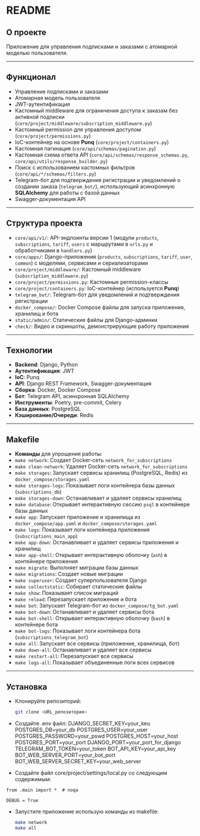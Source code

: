 # README

## О проекте

Приложение для управления подписками и заказами с атомарной моделью пользователя.

---

## Функционал

- Управление подписками и заказами
- Атомарная модель пользователя
- JWT-аутентификация
- Кастомный middleware для ограничения доступа к заказам без активной подписки (`core/project/middleware/subscription_middleware.py`)
- Кастомный permission для управления доступом (`core/project/permissions.py`)
- IoC-контейнер на основе **Punq** (`core/project/containers.py`)
- Кастомная пагинация (`core/api/schemas/pagination.py`)
- Кастомная схема ответа API (`core/api/schemas/response_schemas.py`, `core/api/utils/response_builder.py`)
- Поиск с использованием кастомных фильтров (`core/api/*/schemas/filters.py`)
- Telegram-бот для подтверждения регистрации и уведомлений о создании заказа (`telegram_bot/`), использующий асинхронную **SQLAlchemy** для работы с базой данных
- Swagger-документация API

---

## Структура проекта

- `core/api/v1/`: API-эндпоинты версии 1 (модули `products`, `subscriptions`, `tariff`, `users` с маршрутами в `urls.py` и обработчиками в `handlers.py`)
- `core/apps/`: Django-приложения (`products`, `subscriptions`, `tariff`, `user`, `common`) с моделями, сервисами и сериализаторами
- `core/project/middleware/`: Кастомный middleware (`subscription_middleware.py`)
- `core/project/permissions.py`: Кастомные permission-классы
- `core/project/containers.py`: IoC-контейнер (используется **Punq**)
- `telegram_bot/`: Telegram-бот для уведомлений и подтверждения регистрации
- `docker_compose/`: Docker Compose файлы для запуска приложения, хранилищ и бота
- `static/admin/`: Статические файлы для Django-админки
- `check/`: Видео и скриншоты, демонстрирующие работу приложения

---

## Технологии

- **Backend**: Django, Python
- **Аутентификация**: JWT
- **IoC**: Punq
- **API**: Django REST Framework, Swagger-документация
- **Сборка**: Docker, Docker Compose
- **Бот**: Telegram API, асинхронная SQLAlchemy
- **Инструменты**: Poetry, pre-commit, Celery
- **База данных**: PostgreSQL
- **Кэширование/Очереди**: Redis

---


## Makefile
- **Команды** для упрощения работы:
- `make network`: Создает Docker-сеть `network_for_subscriptions`
- `make clean-network`: Удаляет Docker-сеть `network_for_subscriptions`
- `make storages`: Запускает сервисы хранилищ (PostgreSQL, Redis) из `docker_compose/storages.yaml`
- `make storages-logs`: Показывает логи контейнера базы данных (`subscriptions_db`)
- `make storages-down`: Останавливает и удаляет сервисы хранилищ
- `make database`: Открывает интерактивную сессию `psql` в контейнере базы данных
- `make app`: Запускает приложение и хранилища из `docker_compose/app.yaml` и `docker_compose/storages.yaml`
- `make logs`: Показывает логи контейнера приложения (`subscriptions_main_app`)
- `make app-down`: Останавливает и удаляет сервисы приложения и хранилищ
- `make app-shell`: Открывает интерактивную оболочку (`ash`) в контейнере приложения
- `make migrate`: Выполняет миграции базы данных
- `make migrations`: Создает новые миграции
- `make superuser`: Создает суперпользователя Django
- `make collectstatic`: Собирает статические файлы
- `make show`: Показывает список миграций
- `make reload`: Перезапускает приложение и бота
- `make bot`: Запускает Telegram-бот из `docker_compose/tg_bot.yaml`
- `make bot-down`: Останавливает и удаляет сервисы бота
- `make bot-shell`: Открывает интерактивную оболочку (`bash`) в контейнере бота
- `make bot-logs`: Показывает логи контейнера бота (`subscriptions_telegram_bot`)
- `make all`: Запускает все сервисы (приложение, хранилища, бот)
- `make down-all`: Останавливает и удаляет все сервисы
- `make restart-all`: Перезапускает все сервисы
- `make logs-all`: Показывает объединенные логи всех сервисов

---


## Установка

- Клонируйте репозиторий:
  ```bash
  git clone <URL_репозитория>
  ```

- Создайте .env файл:
DJANGO_SECRET_KEY=your_keu
POSTGRES_DB=your_db
POSTGRES_USER=your_user
POSTGRES_PASSWORD=your_pswd
POSTGRES_HOST=your_host
POSTGRES_PORT=your_port
DJANGO_PORT=your_port_for_django
TELEGRAM_BOT_TOKEN=your_token
BOT_API_KEY=your_api_key
BOT_WEB_SERVER_PORT=your_bot_port
BOT_WEB_SERVER_SECRET_KEY=your_web_server


- Создайте файл core/project/settings/local.py со следующим содержимым:
```
from .main import *  # noqa

DEBUG = True
```

- Запустите приложение использую команды из makefile:
  ```bash
  make network
  make all
  ```